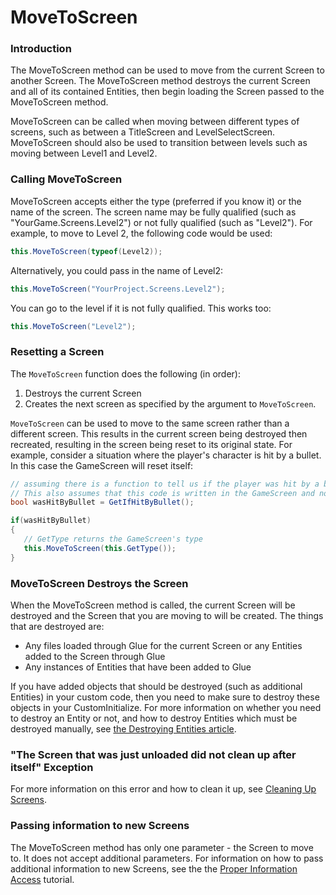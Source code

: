 # MoveToScreen

### Introduction

The MoveToScreen method can be used to move from the current Screen to another Screen. The MoveToScreen method destroys the current Screen and all of its contained Entities, then begin loading the Screen passed to the MoveToScreen method.

MoveToScreen can be called when moving between different types of screens, such as between a TitleScreen and LevelSelectScreen. MoveToScreen should also be used to transition between levels such as moving between Level1 and Level2.

### Calling MoveToScreen

MoveToScreen accepts either the type (preferred if you know it) or the name of the screen. The screen name may be fully qualified (such as "YourGame.Screens.Level2") or not fully qualified (such as "Level2"). For example, to move to Level 2, the following code would be used:

```csharp
this.MoveToScreen(typeof(Level2));
```

Alternatively, you could pass in the name of Level2:

```csharp
this.MoveToScreen("YourProject.Screens.Level2");
```

You can go to the level if it is not fully qualified. This works too:

```csharp
this.MoveToScreen("Level2");
```

### Resetting a Screen

The `MoveToScreen` function does the following (in order):

1. Destroys the current Screen
2. Creates the next screen as specified by the argument to `MoveToScreen`.

`MoveToScreen` can be used to move to the same screen rather than a different screen. This results in the current screen being destroyed then recreated, resulting in the screen being reset to its original state. For example, consider a situation where the player's character is hit by a bullet. In this case the GameScreen will reset itself:

```csharp
// assuming there is a function to tell us if the player was hit by a bullet
// This also assumes that this code is written in the GameScreen and not in an entity
bool wasHitByBullet = GetIfHitByBullet();

if(wasHitByBullet)
{
   // GetType returns the GameScreen's type
   this.MoveToScreen(this.GetType());
}
```

### MoveToScreen Destroys the Screen

When the MoveToScreen method is called, the current Screen will be destroyed and the Screen that you are moving to will be created. The things that are destroyed are:

* Any files loaded through Glue for the current Screen or any Entities added to the Screen through Glue
* Any instances of Entities that have been added to Glue

If you have added objects that should be destroyed (such as additional Entities) in your custom code, then you need to make sure to destroy these objects in your CustomInitialize. For more information on whether you need to destroy an Entity or not, and how to destroy Entities which must be destroyed manually, see [the Destroying Entities article](../../../../frb/docs/index.php).

### "The Screen that was just unloaded did not clean up after itself" Exception

For more information on this error and how to clean it up, see [Cleaning Up Screens](../../../glue-runtime-api/glue-reference-screens-cleaning-up-screens.md).

### Passing information to new Screens

The MoveToScreen method has only one parameter - the Screen to move to. It does not accept additional parameters. For information on how to pass additional information to new Screens, see the the [Proper Information Access](../../../../frb/docs/index.php) tutorial.
